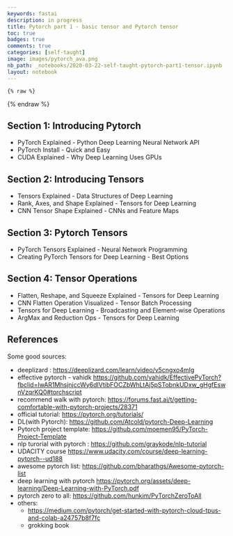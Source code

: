 ```yaml
---
keywords: fastai
description: in progress
title: Pytorch part 1 - basic tensor and Pytorch tensor
toc: true 
badges: true
comments: true
categories: [self-taught]
image: images/pytorch_ava.png
nb_path: _notebooks/2020-03-22-self-taught-pytorch-part1-tensor.ipynb
layout: notebook
---
```


<!--
#################################################
### THIS FILE WAS AUTOGENERATED! DO NOT EDIT! ###
#################################################
# file to edit: _notebooks/2020-03-22-self-taught-pytorch-part1-tensor.ipynb
-->

<div class="container" id="notebook-container">
        
    {% raw %}
    
<div class="cell border-box-sizing code_cell rendered">

</div>
    {% endraw %}

<div class="cell border-box-sizing text_cell rendered"><div class="inner_cell">
<div class="text_cell_render border-box-sizing rendered_html">
<h2 id="Section-1:-Introducing-Pytorch">Section 1: Introducing Pytorch<a class="anchor-link" href="#Section-1:-Introducing-Pytorch"> </a></h2><ul>
<li>PyTorch Explained - Python Deep Learning Neural Network API</li>
<li>PyTorch Install - Quick and Easy</li>
<li>CUDA Explained - Why Deep Learning Uses GPUs</li>
</ul>

</div>
</div>
</div>
<div class="cell border-box-sizing text_cell rendered"><div class="inner_cell">
<div class="text_cell_render border-box-sizing rendered_html">
<h2 id="Section-2:-Introducing-Tensors">Section 2: Introducing Tensors<a class="anchor-link" href="#Section-2:-Introducing-Tensors"> </a></h2><ul>
<li>Tensors Explained - Data Structures of Deep Learning</li>
<li>Rank, Axes, and Shape Explained - Tensors for Deep Learning</li>
<li>CNN Tensor Shape Explained - CNNs and Feature Maps</li>
</ul>

</div>
</div>
</div>
<div class="cell border-box-sizing text_cell rendered"><div class="inner_cell">
<div class="text_cell_render border-box-sizing rendered_html">
<h2 id="Section-3:-Pytorch-Tensors">Section 3: Pytorch Tensors<a class="anchor-link" href="#Section-3:-Pytorch-Tensors"> </a></h2><ul>
<li>PyTorch Tensors Explained - Neural Network Programming</li>
<li>Creating PyTorch Tensors for Deep Learning - Best Options</li>
</ul>

</div>
</div>
</div>
<div class="cell border-box-sizing text_cell rendered"><div class="inner_cell">
<div class="text_cell_render border-box-sizing rendered_html">
<h2 id="Section-4:-Tensor-Operations">Section 4: Tensor Operations<a class="anchor-link" href="#Section-4:-Tensor-Operations"> </a></h2><ul>
<li>Flatten, Reshape, and Squeeze Explained - Tensors for Deep Learning</li>
<li>CNN Flatten Operation Visualized - Tensor Batch Processing</li>
<li>Tensors for Deep Learning - Broadcasting and Element-wise Operations</li>
<li>ArgMax and Reduction Ops - Tensors for Deep Learning</li>
</ul>

</div>
</div>
</div>
<div class="cell border-box-sizing text_cell rendered"><div class="inner_cell">
<div class="text_cell_render border-box-sizing rendered_html">
<h2 id="References">References<a class="anchor-link" href="#References"> </a></h2><p>Some good sources:</p>
<ul>
<li>deeplizard : <a href="https://deeplizard.com/learn/video/v5cngxo4mIg">https://deeplizard.com/learn/video/v5cngxo4mIg</a></li>
<li>effective pytorch - vahidk <a href="https://github.com/vahidk/EffectivePyTorch?fbclid=IwAR1MhsjnjccWy6dIVtibFOCZbWhLtAj5pSTobnkUDxw_gHgfEswnVzqrKQ0#torchscript">https://github.com/vahidk/EffectivePyTorch?fbclid=IwAR1MhsjnjccWy6dIVtibFOCZbWhLtAj5pSTobnkUDxw_gHgfEswnVzqrKQ0#torchscript</a>  </li>
<li>recommend walk with pytorch: <a href="https://forums.fast.ai/t/getting-comfortable-with-pytorch-projects/28371">https://forums.fast.ai/t/getting-comfortable-with-pytorch-projects/28371</a></li>
<li>official tutorial: <a href="https://pytorch.org/tutorials/">https://pytorch.org/tutorials/</a></li>
<li>DL(with Pytorch): <a href="https://github.com/Atcold/pytorch-Deep-Learning">https://github.com/Atcold/pytorch-Deep-Learning</a></li>
<li>Pytorch project template: <a href="https://github.com/moemen95/PyTorch-Project-Template">https://github.com/moemen95/PyTorch-Project-Template</a></li>
<li>nlp turorial with pytorch : <a href="https://github.com/graykode/nlp-tutorial">https://github.com/graykode/nlp-tutorial</a></li>
<li>UDACITY course <a href="https://www.udacity.com/course/deep-learning-pytorch--ud188">https://www.udacity.com/course/deep-learning-pytorch--ud188</a></li>
<li>awesome pytorch list: <a href="https://github.com/bharathgs/Awesome-pytorch-list">https://github.com/bharathgs/Awesome-pytorch-list</a></li>
<li>deep learning with pytorch <a href="https://pytorch.org/assets/deep-learning/Deep-Learning-with-PyTorch.pdf">https://pytorch.org/assets/deep-learning/Deep-Learning-with-PyTorch.pdf</a></li>
<li>pytorch zero to all: <a href="https://github.com/hunkim/PyTorchZeroToAll">https://github.com/hunkim/PyTorchZeroToAll</a></li>
<li>others:<ul>
<li><a href="https://medium.com/pytorch/get-started-with-pytorch-cloud-tpus-and-colab-a24757b8f7fc">https://medium.com/pytorch/get-started-with-pytorch-cloud-tpus-and-colab-a24757b8f7fc</a></li>
<li>grokking book</li>
</ul>
</li>
</ul>

</div>
</div>
</div>
</div>
 

